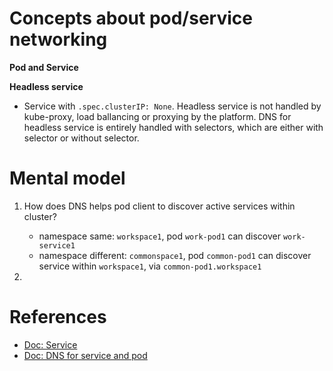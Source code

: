 # Concepts about pod/service networking
 **Pod and Service**
 
 **Headless service**
 - Service with `.spec.clusterIP: None`. Headless service is not handled by kube-proxy, load ballancing or proxying by the platform. DNS for headless service is entirely handled with selectors, which are either with selector or without selector.
 
# Mental model
1. How does DNS helps pod client to discover active services within cluster?
    - namespace same: `workspace1`, pod `work-pod1` can discover `work-service1`
    - namespace different: `commonspace1`, pod `common-pod1` can discover service within `workspace1`, via `common-pod1.workspace1`

2. 

# References 
- [Doc: Service](https://kubernetes.io/docs/concepts/services-networking/service/)
- [Doc: DNS for service and pod](https://kubernetes.io/docs/concepts/services-networking/dns-pod-service/)
